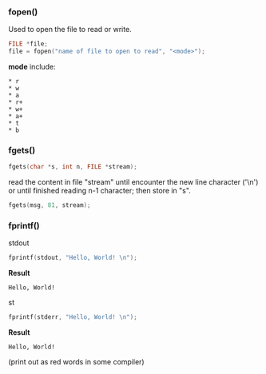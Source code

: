 ### fopen()

Used to open the file to read or write.

````c
FILE *file;
file = fopen("name of file to open to read", "<mode>");
````
**mode** include: 
```
* r
* w
* a
* r+
* w+
* a+
* t
* b
```
### fgets()

````c
fgets(char *s, int n, FILE *stream);
````
read the content in file "stream" until encounter the new line character ('\n') or until finished reading n-1 character; then store in "s".

````c
fgets(msg, 81, stream);
````

### fprintf()

stdout
```c
fprintf(stdout, "Hello, World! \n");
```
**Result**
```
Hello, World!
```

st
```c
fprintf(stderr, "Hello, World! \n");
```
**Result**
```
Hello, World!
```
(print out as red words in some compiler)
